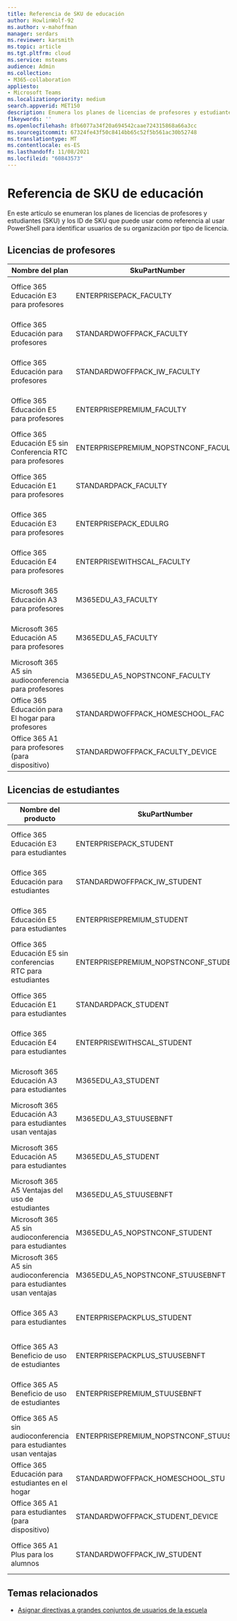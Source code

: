 ```yaml
---
title: Referencia de SKU de educación
author: HowlinWolf-92
ms.author: v-mahoffman
manager: serdars
ms.reviewer: karsmith
ms.topic: article
ms.tgt.pltfrm: cloud
ms.service: msteams
audience: Admin
ms.collection:
- M365-collaboration
appliesto:
- Microsoft Teams
ms.localizationpriority: medium
search.appverid: MET150
description: Enumera los planes de licencias de profesores y estudiantes de educación y los IDs de SKU.
f1keywords: ''
ms.openlocfilehash: 8fb6077a34f20a694542caae724315868a66a3cc
ms.sourcegitcommit: 67324fe43f50c8414bb65c52f5b561ac30b52748
ms.translationtype: MT
ms.contentlocale: es-ES
ms.lasthandoff: 11/08/2021
ms.locfileid: "60843573"
---
```

# <a name="education-sku-reference"></a>Referencia de SKU de educación

En este artículo se enumeran los planes de licencias de profesores y estudiantes (SKU) y los ID de SKU que puede usar como referencia al usar PowerShell para identificar usuarios de su organización por tipo de licencia.

## <a name="faculty-licenses"></a>Licencias de profesores

|Nombre del plan |SkuPartNumber   |SkuID |
|---------|---------|---------|
|Office 365 Educación E3 para profesores     |ENTERPRISEPACK_FACULTY         |e4fa3838-3d01-42df-aa28-5e0a4c68604b         |
|Office 365 Educación para profesores       |STANDARDWOFFPACK_FACULTY        |94763226-9b3c-4e75-a931-5c89701abe66         |
|Office 365 Educación para profesores       |STANDARDWOFFPACK_IW_FACULTY     |78e66a63-337a-4a9a-8959-41c6654dfb56         |
|Office 365 Educación E5 para profesores    |ENTERPRISEPREMIUM_FACULTY       |a4585165-0533-458a-97e3-c400570268c4         |
|Office 365 Educación E5 sin Conferencia RTC para profesores      |ENTERPRISEPREMIUM_NOPSTNCONF_FACULTY         |9a320620-ca3d-4705-a79d-27c135c96e05         |
|Office 365 Educación E1 para profesores     |STANDARDPACK_FACULTY         |a19037fc-48b4-4d57-b079-ce44b7832473         |
|Office 365 Educación E3 para profesores     |ENTERPRISEPACK_EDULRG         |f5a9147f-b4f8-4924-a9f0-8fadaac4982f         |
|Office 365 Educación E4 para profesores      |ENTERPRISEWITHSCAL_FACULTY         |16732e85-c0e3-438e-a82f-71f39cbe2acb         |
|Microsoft 365 Educación A3 para profesores      |M365EDU_A3_FACULTY         |4b590615-0888-425a-a965-b3bf7789848d         |
|Microsoft 365 Educación A5 para profesores       |M365EDU_A5_FACULTY         |e97c048c-37a4-45fb-ab50-922fbf07a370         |
|Microsoft 365 A5 sin audioconferencia para profesores     |M365EDU_A5_NOPSTNCONF_FACULTY         |e578b273-6db4-4691-bba0-8d691f4da603         |
|Office 365 Educación para El hogar para profesores     |STANDARDWOFFPACK_HOMESCHOOL_FAC         |43e691ad-1491-4e8c-8dc9-da6b8262c03b         |
|Office 365 A1 para profesores (para dispositivo)     |STANDARDWOFFPACK_FACULTY_DEVICE         |af4e28de-6b52-4fd3-a5f4-6bf708a304d3         |

## <a name="student-licenses"></a>Licencias de estudiantes

|Nombre del producto |SkuPartNumber   |SkuID |
|---------|---------|---------|
|Office 365 Educación E3 para estudiantes       |ENTERPRISEPACK_STUDENT         |8fc2205d-4e51-4401-97f0-5c89ef1aafbb         |
|Office 365 Educación para estudiantes     |STANDARDWOFFPACK_IW_STUDENT         |314c4481-f395-4525-be8b-2ec4bb1e9d91         |
|Office 365 Educación E5 para estudiantes      |ENTERPRISEPREMIUM_STUDENT         |ee656612-49fa-43e5-b67e-cb1fdf7699df         |
|Office 365 Educación E5 sin conferencias RTC para estudiantes     |ENTERPRISEPREMIUM_NOPSTNCONF_STUDENT         |1164451b-e2e5-4c9e-8fa6-e5122d90dbdc         |
|Office 365 Educación E1 para estudiantes       |STANDARDPACK_STUDENT         |d37ba356-38c5-4c82-90da-3d714f72a382         |
|Office 365 Educación E4 para estudiantes      |ENTERPRISEWITHSCAL_STUDENT         |05e8cabf-68b5-480f-a930-2143d472d959         |
|Microsoft 365 Educación A3 para estudiantes      |M365EDU_A3_STUDENT         |7cfd9a2b-e110-4c39-bf20-c6a3f36a3121         |
|Microsoft 365 Educación A3 para estudiantes usan ventajas       |M365EDU_A3_STUUSEBNFT         |18250162-5d87-4436-a834-d795c15c80f3         |
|Microsoft 365 Educación A5 para estudiantes        |M365EDU_A5_STUDENT       |46c119d4-0379-4a9d-85e4-97c66d3f909e        |
|Microsoft 365 A5 Ventajas del uso de estudiantes     |M365EDU_A5_STUUSEBNFT         |31d57bc7-3a05-4867-ab53-97a17835a411         |
|Microsoft 365 A5 sin audioconferencia para estudiantes      |M365EDU_A5_NOPSTNCONF_STUDENT         |a25c01ce-bab1-47e9-a6d0-ebe939b99ff9         |
|Microsoft 365 A5 sin audioconferencia para estudiantes usan ventajas    |M365EDU_A5_NOPSTNCONF_STUUSEBNFT         |81441ae1-0b31-4185-a6c0-32b6b84d419f         |
|Office 365 A3 para estudiantes     |ENTERPRISEPACKPLUS_STUDENT         |98b6e773-24d4-4c0d-a968-6e787a1f8204         |
|Office 365 A3 Beneficio de uso de estudiantes     |ENTERPRISEPACKPLUS_STUUSEBNFT         |476aad1e-7a7f-473c-9d20-35665a5cbd4f         |
|Office 365 A5 Beneficio de uso de estudiantes    |ENTERPRISEPREMIUM_STUUSEBNFT         |f6e603f1-1a6d-4d32-a730-34b809cb9731         |
|Office 365 A5 sin audioconferencia para estudiantes usan ventajas  |ENTERPRISEPREMIUM_NOPSTNCONF_STUUSEBNFT         |bc86c9cd-3058-43ba-9972-141678675ac1         |
|Office 365 Educación para estudiantes en el hogar     |STANDARDWOFFPACK_HOMESCHOOL_STU         |afbb89a7-db5f-45fb-8af0-1bc5c5015709         |
|Office 365 A1 para estudiantes (para dispositivo)     |STANDARDWOFFPACK_STUDENT_DEVICE         |160d609e-ab08-4fce-bc1c-ea13321942ac         |
|Office 365 A1 Plus para los alumnos     |STANDARDWOFFPACK_IW_STUDENT         |e82ae690-a2d5-4d76-8d30-7c6e01e6022e         |

## <a name="related-topics"></a>Temas relacionados

- [Asignar directivas a grandes conjuntos de usuarios de la escuela](batch-group-policy-assignment-edu.md)
